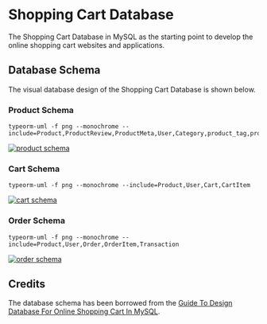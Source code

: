 # Shopping Cart Database

The Shopping Cart Database in MySQL as the starting point to develop the online shopping cart websites and applications.

## Database Schema

The visual database design of the Shopping Cart Database is shown below.

### Product Schema

```sh-session
typeorm-uml -f png --monochrome --include=Product,ProductReview,ProductMeta,User,Category,product_tag,product_category,Tag
```

[![product schema](http://www.plantuml.com/plantuml/png/pLPTJzim57tFh_2ODBLI4OM9JK8XeeF2ghNTr8LfaoPDRkosLXCxinrA1_tlkqxIagH9oc0Fq0VYUyxzyFNnnvdIMEeey2th5Q4JnYdIUEpJ1kKue2r4nkP_4r6kcLwYFNlin8XzC7P-SdiYk4QA_Q6dXsta2L_8qwd4IwUH-ja7Xk7iFKGFvtJPk6sYkmcZFbaX26Z7ZYSNMCwlX4ye7mdYs6-0wDW7CUQWMvDm4sHI3994UDs9_xPyDtvWY09UvjczD3_m32XXU5zIJqYI3M7D6A58QIgfqCkGgiGGK3qJ91ruJ7e-jImjGgG56WkjHO08WsYQ2MvPQivuY2KEa1GH9v23KucECtOVoZJXaP0GE0Ee6IPYmVWKJR2lQ0QPOKuMacbDUOfbm41muSsa261TPGIGbImlEiUQJeLSjf2NVg4cmkfXT6UXPB4G8wXvWZxqhdf3jt7KRY90uXL0a0E4qIlYjdtvoN60bVORWNPyQaZVEgFpZvrHu_rn76MDGnUnM-GSjjivalAZQHtkWTAW6aDnkzzTPAqsa_qY1OayFO0qBHGcWrycQJBddELHyquSTaySsDcIZ_-ruX6zONJnKBECn_cgKzj_gVkPorfS4ecrKImmlWuw_Ru9z2v72AEnpzICngdStl27eHpccoGfI99quZPTTDoksnjqIsDKKseQxU9f2uwyQT9Jyr7Vo1ScwOqqSffub1WYHUKBsReg2W8ibsiH97FDr60En6eHgNbK5poKp8lTB_kVEw2kennAcFBWBDQLXDyHJkw-cW9cSE0_NS1HI9wjyFWQLzKuvKGzQNzSWqfQiLOIXSLVZziYKYIgw0wl1rdxX4cbX_0yg3aQ0qQ8JtUGVBmxZXYpWZRp-gK1PdvDW10hjO2tm4UiPbdQsxnAC0aOhzR03VHVo6fSqYcBtnOrIsncsnVJ94qPWN4jHTKUWfDXadQYkCJhYyJRF0cAblo5K_94M9jw9N88Qw-UaZgqEP8pWtps_15T6NPD07ffpiqaLc9___v-CmChznXOtSTWQhCALsxgchTkaKf3hCrcErbRZKt1hPgAX69TfZUx8VYqh3DGf7ds_mK0)](http://www.plantuml.com/plantuml/png/pLPTJzim57tFh_2ODBLI4OM9JK8XeeF2ghNTr8LfaoPDRkosLXCxinrA1_tlkqxIagH9oc0Fq0VYUyxzyFNnnvdIMEeey2th5Q4JnYdIUEpJ1kKue2r4nkP_4r6kcLwYFNlin8XzC7P-SdiYk4QA_Q6dXsta2L_8qwd4IwUH-ja7Xk7iFKGFvtJPk6sYkmcZFbaX26Z7ZYSNMCwlX4ye7mdYs6-0wDW7CUQWMvDm4sHI3994UDs9_xPyDtvWY09UvjczD3_m32XXU5zIJqYI3M7D6A58QIgfqCkGgiGGK3qJ91ruJ7e-jImjGgG56WkjHO08WsYQ2MvPQivuY2KEa1GH9v23KucECtOVoZJXaP0GE0Ee6IPYmVWKJR2lQ0QPOKuMacbDUOfbm41muSsa261TPGIGbImlEiUQJeLSjf2NVg4cmkfXT6UXPB4G8wXvWZxqhdf3jt7KRY90uXL0a0E4qIlYjdtvoN60bVORWNPyQaZVEgFpZvrHu_rn76MDGnUnM-GSjjivalAZQHtkWTAW6aDnkzzTPAqsa_qY1OayFO0qBHGcWrycQJBddELHyquSTaySsDcIZ_-ruX6zONJnKBECn_cgKzj_gVkPorfS4ecrKImmlWuw_Ru9z2v72AEnpzICngdStl27eHpccoGfI99quZPTTDoksnjqIsDKKseQxU9f2uwyQT9Jyr7Vo1ScwOqqSffub1WYHUKBsReg2W8ibsiH97FDr60En6eHgNbK5poKp8lTB_kVEw2kennAcFBWBDQLXDyHJkw-cW9cSE0_NS1HI9wjyFWQLzKuvKGzQNzSWqfQiLOIXSLVZziYKYIgw0wl1rdxX4cbX_0yg3aQ0qQ8JtUGVBmxZXYpWZRp-gK1PdvDW10hjO2tm4UiPbdQsxnAC0aOhzR03VHVo6fSqYcBtnOrIsncsnVJ94qPWN4jHTKUWfDXadQYkCJhYyJRF0cAblo5K_94M9jw9N88Qw-UaZgqEP8pWtps_15T6NPD07ffpiqaLc9___v-CmChznXOtSTWQhCALsxgchTkaKf3hCrcErbRZKt1hPgAX69TfZUx8VYqh3DGf7ds_mK0)


### Cart Schema

```sh-session
typeorm-uml -f png --monochrome --include=Product,User,Cart,CartItem
```

[![cart schema](http://www.plantuml.com/plantuml/png/rLPXRzem4FsUN-5rqWGILKidDgbAexAMjcYKJLqwRTAaoSG7iOZjp7RQifR_FZiE46WJfcdLDFX0ulVkRDzxFdEiD9OwOuddlI0mfXoGngC46i0nWnOY8_lRHC0rrJEquu-27F7tHi4txey5rqZHdt3KtaUHI8GycaWy2nf5dBzd6S7EAdiwXLdZhedknnGICaScePy77fvYEJqN2G5-9KZWlpB4mD_BiG3TsGcNISQRILo6bztyyoXs6MS6CiQVYkoTsQ-9P40etfKG2KdAARoO4a1AWmIXPoaeDy10nu8KBn6LKGAUfqMAj40ZeRLWY52JJLF1FKzDAK-nn0n9aN5Yvk0WKQSqdfXbslH8I9Eu1AWO4t5B-GIDSQAWXCIOarj9jGPUO2MG2IwYM0fcT9MPWJmdBpenilSri1QApDDtQXvH4s5LUhtta9CBKOAQX-XT_xm_31i7-qraa5m3b4f1iaZtDmc-V_O-29OqcxIQKyY2r3IpbC_TgvEBxbMZlUzcMi2ff15OmjdWGpTij0_MK49LP8ggAma_CknCR0YVBhk3WLt7cpKADZhTv5E4_U5NYxVNy4W2ra2w-IIdtR0NzYzxPKAMadf2P8u3k4M6lIyXykPBHJwwKhOMDNLoB5v-HunCWTnUPLE31CfrVjjPswInD0utEPjQg2IRrE8POrZE5gLqUosjmLgyMeT_RWGLcoFyZ3P8ir52LLn7oHkpgiQ14_L7FhisBcdbNd4Eov_gxRN8AeLpHMzuVLaU7rEfzD0q_B9gdVLOHWb9O0ifmTlpY17TyEQwVu5XcjGaIB5IjwQxNs0Lbsclrrs22QEysWCtflv2LkCI9ZI_BMeajhiTY8cRvYa2vLgAgZDaEiEugCIcnBQvkyQ-wkb_iOCeKChSPuvOTKYrc0AlRH4QwqpL7CB_obNsucvlmGzgyAXeI5McbUA6ygXk2tdJatL9dkVwMlrXc3_ixZuyv6vxF5fSPDxYGYk6hUDoCfgBrO1tR8wN_LVw2m00)](http://www.plantuml.com/plantuml/png/rLPXRzem4FsUN-5rqWGILKidDgbAexAMjcYKJLqwRTAaoSG7iOZjp7RQifR_FZiE46WJfcdLDFX0ulVkRDzxFdEiD9OwOuddlI0mfXoGngC46i0nWnOY8_lRHC0rrJEquu-27F7tHi4txey5rqZHdt3KtaUHI8GycaWy2nf5dBzd6S7EAdiwXLdZhedknnGICaScePy77fvYEJqN2G5-9KZWlpB4mD_BiG3TsGcNISQRILo6bztyyoXs6MS6CiQVYkoTsQ-9P40etfKG2KdAARoO4a1AWmIXPoaeDy10nu8KBn6LKGAUfqMAj40ZeRLWY52JJLF1FKzDAK-nn0n9aN5Yvk0WKQSqdfXbslH8I9Eu1AWO4t5B-GIDSQAWXCIOarj9jGPUO2MG2IwYM0fcT9MPWJmdBpenilSri1QApDDtQXvH4s5LUhtta9CBKOAQX-XT_xm_31i7-qraa5m3b4f1iaZtDmc-V_O-29OqcxIQKyY2r3IpbC_TgvEBxbMZlUzcMi2ff15OmjdWGpTij0_MK49LP8ggAma_CknCR0YVBhk3WLt7cpKADZhTv5E4_U5NYxVNy4W2ra2w-IIdtR0NzYzxPKAMadf2P8u3k4M6lIyXykPBHJwwKhOMDNLoB5v-HunCWTnUPLE31CfrVjjPswInD0utEPjQg2IRrE8POrZE5gLqUosjmLgyMeT_RWGLcoFyZ3P8ir52LLn7oHkpgiQ14_L7FhisBcdbNd4Eov_gxRN8AeLpHMzuVLaU7rEfzD0q_B9gdVLOHWb9O0ifmTlpY17TyEQwVu5XcjGaIB5IjwQxNs0Lbsclrrs22QEysWCtflv2LkCI9ZI_BMeajhiTY8cRvYa2vLgAgZDaEiEugCIcnBQvkyQ-wkb_iOCeKChSPuvOTKYrc0AlRH4QwqpL7CB_obNsucvlmGzgyAXeI5McbUA6ygXk2tdJatL9dkVwMlrXc3_ixZuyv6vxF5fSPDxYGYk6hUDoCfgBrO1tR8wN_LVw2m00)

### Order Schema

```sh-session
typeorm-uml -f png --monochrome --include=Product,User,Order,OrderItem,Transaction
```

[![order schema](http://www.plantuml.com/plantuml/png/rLTXJzim4FsUN-4nQMgb8becDWc5Y6uKg5RAnCAqIPCcDtORgx6TsGxGGV_xBaueQTUuGsn2Qp_Kzhixs-_UsUwXDbYPZ2UUzuBGCHCK6JnAQ8CAp6aBaL7-sqHK66PcQCiV1HRnTqR1D-6FfJ18iv_qeDD6aKoaEfWeF0iQfP-_ari4Mm_HqocTDMwQw7RCQ4Bc20Bwrd7_2AlfYKm85HUI1FuhC0py7Oi5w2QVS15al1gaYF2oQp-_-IxyO23ZOfrdxpZ_WYUdXE5jHIEfI3M45pD2aJPKKMbcATN50AScbgJiH4n52VKy8rDa91f9OoH7X44qmwJmF3rb8iKASwHa9WZC8QX2UvNn19QPXqTIGU0Ae6DCv3KJ4pJ6YQOL9CQ2N2jc31KbLW6v53AAbUIGLvK1v1NfHH-L95baMYWj6gY9i5vqRZrKP0enWfhxw5t_f3yC6xlj9WB4qeyoJLL_5VNzumz103ObrGXaaz3Sw7FtulrfzwBnTi_6kCU1G1oksdJQxIKZdMGJ9vvnZjKiDmdxmwzXxqjOXIsXW7qwwmu6-KhVB7jFCrVmLB78kXyFphjXexExX1Ac8yYbgJNuaU6YTXmBY44mvTfpjBE4HefYGqdNJd7K3NjX_wnNDSXIuZP8ir72TEmoiSU0hiUf80uqWYAd1GS5z_E5piuL0PaOobiWQMX-Pz0kn5Rf_udUIctMIwumir4tw_BPa_xqj3fO3nKM6jjJfmM5l-WKn5S7dbxfZw8zaiHPwHjAbPVkTOLaiCdqSv5kfLxAlABmltYOQger9AqmhALGJk4cS9sMcrZIsIYK1YUryivhzcXJ3HXyKulfcALfVfdLEZldXwE0o-eMzzgFgqzuf0ZYtkEOAMs6y8XnpCCP8GdTO9JWpN7aYAtSWCkt9EMO9QuvuDdGsO3lEl2eFAjgOE3xYed8jGNBjt85-QUrTwdpqikhgAWyst8NtdrK9GlgUyFBi_zM02dM-XgEcrEiuwhPwsLHOyAPg7zgNC4rBrKzhkY4sIUm8qdvRWToKaoppe21JcJTKmsKDYwPMAJu_b4wlzlUlhkpgVKgRuTos8wi6I-zlUgbj-Io1dYO0itbmuXt2Fpa_vL-0G00)](http://www.plantuml.com/plantuml/png/rLTXJzim4FsUN-4nQMgb8becDWc5Y6uKg5RAnCAqIPCcDtORgx6TsGxGGV_xBaueQTUuGsn2Qp_Kzhixs-_UsUwXDbYPZ2UUzuBGCHCK6JnAQ8CAp6aBaL7-sqHK66PcQCiV1HRnTqR1D-6FfJ18iv_qeDD6aKoaEfWeF0iQfP-_ari4Mm_HqocTDMwQw7RCQ4Bc20Bwrd7_2AlfYKm85HUI1FuhC0py7Oi5w2QVS15al1gaYF2oQp-_-IxyO23ZOfrdxpZ_WYUdXE5jHIEfI3M45pD2aJPKKMbcATN50AScbgJiH4n52VKy8rDa91f9OoH7X44qmwJmF3rb8iKASwHa9WZC8QX2UvNn19QPXqTIGU0Ae6DCv3KJ4pJ6YQOL9CQ2N2jc31KbLW6v53AAbUIGLvK1v1NfHH-L95baMYWj6gY9i5vqRZrKP0enWfhxw5t_f3yC6xlj9WB4qeyoJLL_5VNzumz103ObrGXaaz3Sw7FtulrfzwBnTi_6kCU1G1oksdJQxIKZdMGJ9vvnZjKiDmdxmwzXxqjOXIsXW7qwwmu6-KhVB7jFCrVmLB78kXyFphjXexExX1Ac8yYbgJNuaU6YTXmBY44mvTfpjBE4HefYGqdNJd7K3NjX_wnNDSXIuZP8ir72TEmoiSU0hiUf80uqWYAd1GS5z_E5piuL0PaOobiWQMX-Pz0kn5Rf_udUIctMIwumir4tw_BPa_xqj3fO3nKM6jjJfmM5l-WKn5S7dbxfZw8zaiHPwHjAbPVkTOLaiCdqSv5kfLxAlABmltYOQger9AqmhALGJk4cS9sMcrZIsIYK1YUryivhzcXJ3HXyKulfcALfVfdLEZldXwE0o-eMzzgFgqzuf0ZYtkEOAMs6y8XnpCCP8GdTO9JWpN7aYAtSWCkt9EMO9QuvuDdGsO3lEl2eFAjgOE3xYed8jGNBjt85-QUrTwdpqikhgAWyst8NtdrK9GlgUyFBi_zM02dM-XgEcrEiuwhPwsLHOyAPg7zgNC4rBrKzhkY4sIUm8qdvRWToKaoppe21JcJTKmsKDYwPMAJu_b4wlzlUlhkpgVKgRuTos8wi6I-zlUgbj-Io1dYO0itbmuXt2Fpa_vL-0G00)

## Credits

The database schema has been borrowed from the [Guide To Design Database For Online Shopping Cart In MySQL](https://mysql.tutorials24x7.com/blog/guide-to-design-database-for-shopping-cart-in-mysql).
